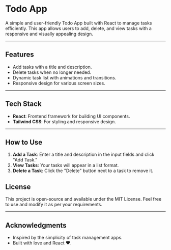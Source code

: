 
# Todo App

A simple and user-friendly Todo App built with React to manage tasks efficiently. This app allows users to add, delete, and view tasks with a responsive and visually appealing design.

---

## Features

- Add tasks with a title and description.
- Delete tasks when no longer needed.
- Dynamic task list with animations and transitions.
- Responsive design for various screen sizes.

---

## Tech Stack

- **React**: Frontend framework for building UI components.
- **Tailwind CSS**: For styling and responsive design.

---

## How to Use

1. **Add a Task**: Enter a title and description in the input fields and click "Add Task."
2. **View Tasks**: Your tasks will appear in a list format.
3. **Delete a Task**: Click the "Delete" button next to a task to remove it.


## License

This project is open-source and available under the MIT License. Feel free to use and modify it as per your requirements.

---

## Acknowledgments

- Inspired by the simplicity of task management apps.
- Built with love and React ❤️.
